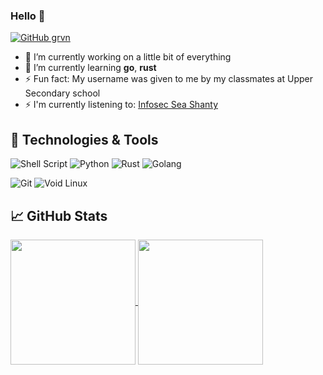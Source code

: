 ### Hello 👋

<!--
**grvn/grvn** is a ✨ _special_ ✨ repository because its `README.md` (this file) appears on your GitHub profile.

Here are some ideas to get you started:

- 🔭 I’m currently working on ...
- 🌱 I’m currently learning ...
- 👯 I’m looking to collaborate on ...
- 🤔 I’m looking for help with ...
- 💬 Ask me about ...
- 📫 How to reach me: ...
- 😄 Pronouns: ...
- ⚡ Fun fact: ...
-->

[![GitHub grvn](https://img.shields.io/github/followers/grvn?label=follow&style=social)](https://github.com/grvn)

- 🔭 I’m currently working on a little bit of everything
- 🌱 I’m currently learning **go**, **rust**
- ⚡ Fun fact: My username was given to me by my classmates at Upper Secondary school
- ⚡ I'm currently listening to: [Infosec Sea Shanty](https://www.youtube.com/watch?v=YRpxYZnvatM)

## 🔧 Technologies & Tools

<!-- Programming Languages -->
![Shell Script](https://img.shields.io/badge/shell_script-%23101010.svg?style=for-the-badge&logo=gnu-bash&logoColor=white)
![Python](https://img.shields.io/badge/python-%233670A0.svg?style=for-the-badge&logo=python&logoColor=white)
![Rust](https://img.shields.io/badge/Rust-%23F94A00.svg?style=for-the-badge&logo=rust&logoColor=white)
![Golang](https://img.shields.io/badge/go-%2300ADD8.svg?style=for-the-badge&logo=go&logoColor=white)

<!-- Dev Tools & OS -->
![Git](https://img.shields.io/badge/Git-%23F05032.svg?style=for-the-badge&logo=git&logoColor=white)
![Void Linux](https://img.shields.io/badge/Void_Linux-%23458161.svg?style=for-the-badge&logo=voidlinux&logoColor=white)

## &#x1f4c8; GitHub Stats

<!--<a href="https://github.com/grvn/grvn">
  <img height=200 align="center" src="https://github-readme-stats.vercel.app/api?username=grvn&theme=catppuccin_mocha&show_icons=true&count_private=true&bg_color=00000000&rank_icon=github&include_all_commits=true" />
</a>-->
<a href="https://github.com/grvn/grvn">
  <img height=200 align="center" src="https://github-readme-stats.vercel.app/api/top-langs/?username=grvn&theme=catppuccin_mocha&langs_count=3&bg_color=00000000&card_width=320" />
</a>
<a href="https://github.com/grvn/grvn">
  <img height=200 align="center" src="https://github-readme-stats.vercel.app/api?username=grvn&theme=catppuccin_mocha&show_icons=true&hide_border=false&count_private=true&card_width=320" />
</a>
